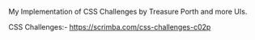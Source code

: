 My Implementation of CSS Challenges by Treasure Porth and more UIs.

CSS Challenges:- https://scrimba.com/css-challenges-c02p
